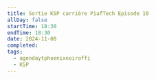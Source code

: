 ```yaml
---
title: Sortie KSP carrière PiafTech Episode 10
allDay: false
startTime: 18:30
endTime: 18:30
date: 2024-11-08
completed: 
tags:
  - agendaytphoenixnoiroffi
  - KSP
---
```

